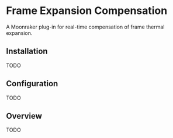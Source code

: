 # Frame Expansion Compensation
A Moonraker plug-in for real-time compensation of frame thermal expansion.

## Installation
TODO

## Configuration
TODO

## Overview
TODO
